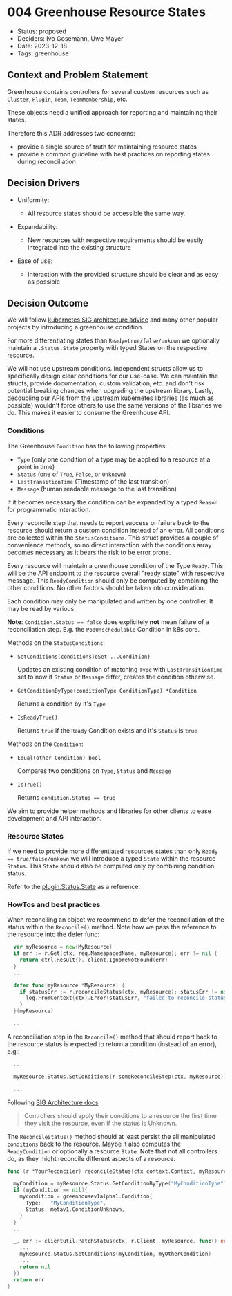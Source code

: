 # 004 Greenhouse Resource States

- Status: proposed
- Deciders: Ivo Gosemann, Uwe Mayer
- Date: 2023-12-18
- Tags: greenhouse

## Context and Problem Statement

Greenhouse contains controllers for several custom resources such as `Cluster`, `Plugin`, `Team`, `TeamMembership`, etc.

These objects need a unified approach for reporting and maintaining their states.

Therefore this ADR addresses two concerns:

- provide a single source of truth for maintaining resource states
- provide a common guideline with best practices on reporting states during reconciliation

## Decision Drivers

- Uniformity:

    * All resource states should be accessible the same way.

- Expandability:

    * New resources with respective requirements should be easily integrated into the existing structure

- Ease of use:

    * Interaction with the provided structure should be clear and as easy as possible

## Decision Outcome

We will
follow [kubernetes SIG architecture advice](https://github.com/kubernetes/community/blob/master/contributors/devel/sig-architecture/api-conventions.md#typical-status-properties)
and many other popular projects by introducing a greenhouse condition.

For more differentiating states than `Ready=true/false/unkown` we optionally maintain a `.Status.State` property with
typed States on the respective resource.

We will not use upstream conditions. Independent structs allow us to specifically design clear conditions for our
use-case.
We can maintain the structs, provide documentation, custom validation, etc. and don't risk potential breaking changes
when upgrading the upstream library.
Lastly, decoupling our APIs from the upstream kubernetes libraries (as much as possible) wouldn't force others to use
the same versions of the libraries we do. This makes it easier to consume the Greenhouse API.

### Conditions

The Greenhouse `Condition` has the following properties:

- `Type` (only one condition of a type may be applied to a resource at a point in time)
- `Status` (one of `True`, `False`, or `Unknown`)
- `LastTransitionTime` (Timestamp of the last transition)
- `Message` (human readable message to the last transition)

If it becomes necessary the condition can be expanded by a typed `Reason` for programmatic interaction.

Every reconcile step that needs to report success or failure back to the resource should return a custom condition
instead of an error. All conditions are collected within the `StatusConditions`.
This struct provides a couple of convenience methods, so no direct interaction with the conditions array becomes
necessary as it bears the risk to be error prone.

Every resource will maintain a greenhouse condition of the Type `Ready`. This will be the API endpoint to the resource
overall "ready state" with respective message.
This `ReadyCondition` should only be computed by combining the other conditions. No other factors should be taken into
consideration.

Each condition may only be manipulated and written by one controller. It may be read by various.

**Note**: `Condition.Status == false` does explicitely **not** mean failure of a reconciliation step. E.g.
the `PodUnschedulable` Condition in k8s core.

Methods on the `StatusConditions`:

- `SetConditions(conditionsToSet ...Condition)`

  Updates an existing condition of matching `Type` with `LastTransitionTime` set to now if `Status` or `Message` differ,
  creates the condition otherwise.

- `GetConditionByType(conditionType ConditionType) *Condition`

  Returns a condition by it's `Type`

- `IsReadyTrue()`

  Returns `true` if the `Ready` Condition exists and it's `Status` is `true`

Methods on the `Condition`:

- `Equal(other Condition) bool`

  Compares two conditions on `Type`, `Status` and `Message`

- `IsTrue()`

  Returns `condition.Status == true`

We aim to provide helper methods and libraries for other clients to ease development and API interaction.

### Resource States

If we need to provide more differentiated resources states than only `Ready == true/false/unkown` we will introduce a
typed `State` within the resource `Status`. This `State` should also be computed only by combining condition status.

Refer to the [plugin.Status.State](./../../pkg/apis/greenhouse/v1alpha1/pluginconfig_types.go#64) as a reference.

### HowTos and best practices

When reconciling an object we recommend to defer the reconciliation of the status within the `Reconcile()` method. Note
how we pass the reference to the resource into the defer func:

```go
  var myResource = new(MyResource)
  if err := r.Get(ctx, req.NamespacedName, myResource); err != nil {
    return ctrl.Result{}, client.IgnoreNotFound(err)
  }
  ...

  defer func(myResource *MyResource) {
    if statusErr := r.reconcileStatus(ctx, myResource); statusErr != nil {
      log.FromContext(ctx).Error(statusErr, "failed to reconcile status")
    }
  }(myResource)

  ...
```

A reconciliation step in the `Reconcile()` method that should report back to the resource status is expected to return a
condition (instead of an error), e.g.:

```go
  ...

  myResource.Status.SetConditions(r.someReconcileStep(ctx, myResource))

  ...
```

Following [SIG Architecture docs](https://github.com/kubernetes/community/blob/master/contributors/devel/sig-architecture/api-conventions.md#typical-status-properties)

> Controllers should apply their conditions to a resource the first time they visit the resource, even if the status is
> Unknown.

The `ReconcileStatus()` method should at least persist the all manipulated `conditions` back to the resource. 
Maybe it also computes the `ReadyCondition` or optionally a resource `State`. 
Note that not all controllers do, as they might reconcile different aspects of a resource.

```go
func (r *YourReconciler) reconcileStatus(ctx context.Context, myResource *MyResource) error {

  myCondition = myResource.Status.GetConditionByType("MyConditionType")
  if (myCondition == nil){
    mycondition = greenhousev1alpha1.Condition{
      Type:   "MyConditionType",
      Status: metav1.ConditionUnknown,
    }
  }
  ...

  _, err := clientutil.PatchStatus(ctx, r.Client, myResource, func() error {
    ...
    myResource.Status.SetConditions(myCondition, myOtherCondition)
    ...
    return nil
  })
  return err
}
```
